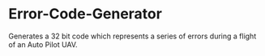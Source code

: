 # Error-Code-Generator
Generates a 32 bit code which represents a series of errors during a flight of an Auto Pilot UAV.
